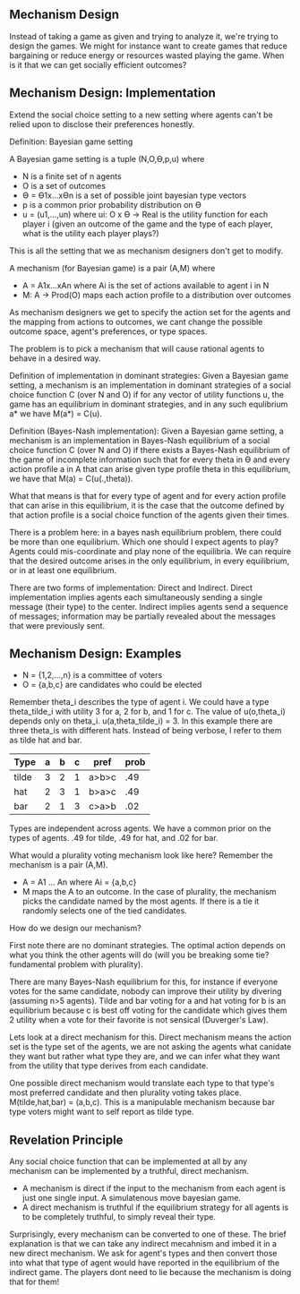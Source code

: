 ## Mechanism Design

Instead of taking a game as given and trying to analyze it, we're trying to design the games. We might for instance want to create games that reduce bargaining or reduce energy or resources wasted playing the game. When is it that we can get socially efficient outcomes?

## Mechanism Design: Implementation

Extend the social choice setting to a new setting where agents can't be relied upon to disclose their preferences honestly.

Definition: Bayesian game setting

A Bayesian game setting is a tuple (N,O,Ө,p,u) where

- N is a finite set of n agents
- O is a set of outcomes
- Ө = Ө1x...xӨn is a set of possible joint bayesian type vectors
- p is a common prior probability distribution on Ө
- u = (u1,...,un) where ui: O x Ө -> Real is the utility function for each player i (given an outcome of the game and the type of each player, what is the utility each player plays?)

This is all the setting that we as mechanism designers don't get to modify. 

A mechanism (for Bayesian game) is a pair (A,M) where

- A = A1x...xAn where Ai is the set of actions available to agent i in N
- M: A -> Prod(O) maps each action profile to a distribution over outcomes

As mechanism designers we get to specify the action set for the agents and the mapping from actions to outcomes, we cant change the possible outcome space, agent's preferences, or type spaces.

The problem is to pick a mechanism that will cause rational agents to behave in a desired way.

Definition of implementation in dominant strategies: Given a Bayesian game setting, a mechanism is an implementation in dominant strategies of a social choice function C (over N and O) if for any vector of utility functions u, the game has an equilibrium in dominant strategies, and in any such equlibrium a* we have M(a*) = C(u).

Definition (Bayes-Nash implementation): Given a Bayesian game setting, a mechanism is an implementation in Bayes-Nash equilibrium of a social choice function C (over N and O) if there exists a Bayes-Nash equilibrium of the game of incomplete information such that for every theta in Ө and every action profile a in A that can arise given type profile theta in this equilibrium, we have that M(a) = C(u(.,theta)). 

What that means is that for every type of agent and for every action profile that can arise in this equilibrium, it is the case that the outcome defined by that action profile is a social choice function of the agents given their times.

There is a problem here: in a bayes nash equilibrium problem, there could be more than one equilibrium. Which one should I expect agents to play? Agents could mis-coordinate and play none of the equilibria. We can require that the desired outcome arises in the only equilibrium, in every equilibrium, or in at least one equilibrium.

There are two forms of implementation: Direct and Indirect. Direct implementation implies agents each simultaneously sending a single message (their type) to the center. Indirect implies agents send a sequence of messages; information may be partially revealed about the messages that were previously sent.

## Mechanism Design: Examples

- N = {1,2,...,n} is a committee of voters
- O = {a,b,c} are candidates who could be elected

Remember theta_i describes the type of agent i. We could have a type theta_tilde_i with utility 3 for a, 2 for b, and 1 for c. The value of u(o,theta_i) depends only on theta_i. u(a,theta_tilde_i) = 3. In this example there are three theta_is with different hats. Instead of being verbose, I refer to them as tilde hat and bar. 

| Type  | a   | b   | c   | pref  | prob |
| ----- | --- | --- | --- | ----- | ---- |
| tilde | 3   | 2   | 1   | a>b>c | .49  |
| hat   | 2   | 3   | 1   | b>a>c | .49  |
| bar   | 2   | 1   | 3   | c>a>b | .02  |

Types are independent across agents. We have a common prior on the types of agents. .49 for tilde, .49 for hat, and .02 for bar.

What would a plurality voting mechanism look like here? Remember the mechanism is a pair (A,M).

- A = A1 ... An where Ai = {a,b,c}
- M maps the A to an outcome. In the case of plurality, the mechanism picks the candidate named by the most agents. If there is a tie it randomly selects one of the tied candidates.

How do we design our mechanism?

First note there are no dominant strategies. The optimal action depends on what you think the other agents will do (will you be breaking some tie? fundamental problem with plurality). 

There are many Bayes-Nash equilibrium for this, for instance if everyone votes for the same candidate, nobody can improve their utility by divering (assuming n>5 agents). Tilde and bar voting for a and hat voting for b is an equilibrium because c is best off voting for the candidate which gives them 2 utility when a vote for their favorite is not sensical (Duverger's Law).

Lets look at a direct mechanism for this. Direct mechanism means the action set is the type set of the agents, we are not asking the agents what canidate they want but rather what type they are, and we can infer what they want from the utility that type derives from each candidate.

One possible direct mechanism would translate each type to that type's most preferred candidate and then plurality voting takes place. M(tilde,hat,bar) = (a,b,c). This is a manipulable mechanism because bar type voters might want to self report as tilde type.

## Revelation Principle

Any social choice function that can be implemented at all by any mechanism can be implemented by a truthful, direct mechanism. 

- A mechanism is direct if the input to the mechanism from each agent is just one single input. A simulatenous move bayesian game.
- A direct mechanism is truthful if the equilibrium strategy for all agents is to be completely truthful, to simply reveal their type.

Surprisingly, every mechanism can be converted to one of these. The brief explanation is that we can take any indirect mecahnism and imbed it in a new direct mechanism. We ask for agent's types and then convert those into what that type of agent would have reported in the equilibrium of the indirect game. The players dont need to lie because the mechanism is doing that for them!

## 








